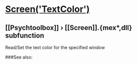 # [Screen('TextColor')](Screen-TextColor) 
## [[Psychtoolbox]] &#8250; [[Screen]].{mex*,dll} subfunction


Read/Set the text color for the specified window  


###See also:

